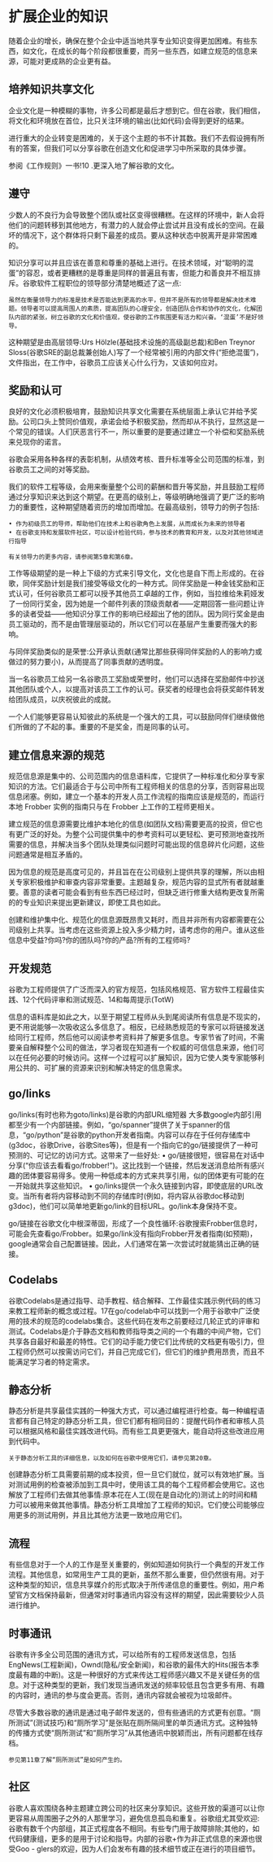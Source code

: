 # 扩展企业的知识

随着企业的增长，确保在整个企业中适当地共享专业知识变得更加困难。有些东西，如文化，在成长的每个阶段都很重要，而另一些东西，如建立规范的信息来源，可能对更成熟的企业更有益。


## 培养知识共享文化

企业文化是一种模糊的事物，许多公司都是最后才想到它。但在谷歌，我们相信，将文化和环境放在首位，比只关注环境的输出(比如代码)会得到更好的结果。

进行重大的企业转变是困难的，关于这个主题的书不计其数。我们不去假设拥有所有的答案，但我们可以分享谷歌在创造文化和促进学习中所采取的具体步骤。

参阅《工作规则》一书!10 .更深入地了解谷歌的文化。


## 遵守

少数人的不良行为会导致整个团队或社区变得很糟糕。在这样的环境中，新人会将他们的问题转移到其他地方，有潜力的人就会停止尝试并且没有成长的空间。在最坏的情况下，这个群体将只剩下最差的成员。要从这种状态中脱离开是非常困难的。

知识分享可以并且应该在善意和尊重的基础上进行。在技术领域，对“聪明的混蛋”的容忍，或者更糟糕的是尊重是同样的普遍且有害，但能力和善良并不相互排斥。谷歌软件工程职位的领导部分清楚地概述了这一点:

    虽然在衡量领导力的标准是技术是否能达到更高的水平，但并不是所有的领导都是解决技术难题。领导者可以提高周围人的素质，提高团队的心理安全，创造团队合作和协作的文化，化解团队内部的紧张，树立谷歌的文化和价值观，使谷歌的工作氛围更有活力和兴奋。‘混蛋’不是好领导。

这种期望是由高层领导:Urs Hölzle(基础技术设施的高级副总裁)和Ben Treynor Sloss(谷歌SRE的副总裁兼创始人)写了一个经常被引用的内部文件(“拒绝混蛋”)，文件指出，在工作中，谷歌员工应该关心什么行为，又该如何应对。

## 奖励和认可

良好的文化必须积极培育，鼓励知识共享文化需要在系统层面上承认它并给予奖励。公司口头上赞同价值观，承诺会给予积极奖励，然而却从不执行，显然这是一个常见的错误。人们厌恶言行不一，所以重要的是要通过建立一个补偿和奖励系统来兑现你的诺言。

谷歌会采用各种各样的表彰机制，从绩效考核、晋升标准等全公司范围的标准，到谷歌员工之间的对等奖励。

我们的软件工程等级，会用来衡量整个公司的薪酬和晋升等奖励，并且鼓励工程师通过分享知识来达到这个期望。在更高的级别上，等级明确地强调了更广泛的影响力的重要性，这种期望随着资历的增加而增加。在最高级别，领导力的例子包括:

    • 作为初级员工的导师，帮助他们在技术上和谷歌角色上发展，从而成长为未来的领导者
    • 在谷歌支持和发展软件社区，可以设计检验代码，参与技术的教育和开发，以及对其他领域进行指导
    
    有关领导力的更多内容，请参阅第5章和第6章。


工作等级期望的是一种上下级的方式来引导文化，文化也是自下而上形成的。在谷歌，同伴奖励计划是我们接受等级文化的一种方式。同伴奖励是一种金钱奖励和正式认可，任何谷歌员工都可以授予其他员工卓越的工作，例如，当拉维给朱莉娅发了一份同行奖金，因为她是一个邮件列表的顶级贡献者——定期回答一些问题让许多的读者受益——他知识分享工作的影响已经超出了他的团队。因为同行奖金是由员工驱动的，而不是由管理层驱动的，所以它们可以在基层产生重要而强大的影响。

与同伴奖励类似的是荣誉:公开承认贡献(通常比那些获得同伴奖励的人的影响力或做过的努力要小)，从而提高了同事贡献的透明度。

当一名谷歌员工给另一名谷歌员工奖励或荣誉时，他们可以选择在奖励邮件中抄送其他团队或个人，以提高对该员工工作的认可。获奖者的经理也会将获奖邮件转发给团队成员，以庆祝彼此的成就。

一个人们能够更容易认知彼此的系统是一个强大的工具，可以鼓励同伴们继续做他们所做的了不起的事。重要的不是奖金，而是同事的认可。


## 建立信息来源的规范

规范信息源是集中的、公司范围内的信息语料库，它提供了一种标准化和分享专家知识的方法。它们最适合于与公司中所有工程师相关的信息的分享，否则容易出现信息闭塞。例如，建立一个基本的开发人员工作流程的指南应该是规范的，而运行本地 Frobber 实例的指南只与在 Frobber 上工作的工程师更相关。

建立规范的信息源需要比维护本地化的信息(如团队文档)需要更高的投资，但它也有更广泛的好处。为整个公司提供集中的参考资料可以更轻松、更可预测地查找所需要的信息，并解决当多个团队处理类似问题时可能出现的信息碎片化问题，这些问题通常是相互矛盾的。

因为信息的规范是高度可见的，并且旨在在公司级别上提供共享的理解，所以由相关专家积极维护和审查内容非常重要。主题越复杂，规范内容的显式所有者就越重要。善意的读者可能会看到有些东西已经过时，但缺乏进行修重大结构更改复所需的的专业知识来提出更新建议，即使工具也如此。

创建和维护集中化、规范化的信息源既昂贵又耗时，而且并非所有内容都需要在公司级别上共享。当考虑在这些资源上投入多少精力时，请考虑你的用户。谁从这些信息中受益?你吗?你的团队吗?你的产品?所有的工程师吗?


## 开发规范

谷歌为工程师提供了广泛而深入的官方规范，包括风格规范、官方软件工程最佳实践、12个代码评审和测试规范、14和每周提示(TotW)

信息的语料库是如此之大，以至于期望工程师从头到尾阅读所有信息是不现实的，更不用说能够一次吸收这么多信息了。相反，已经熟悉规范的专家可以将链接发送给同行工程师，然后他可以阅读参考资料并了解更多信息。专家节省了时间，不需要亲自解释整个公司的做法，学习者现在知道有一个权威的可信信息来源，他们可以在任何必要的时候访问。这样一个过程可以扩展知识，因为它使人类专家能够利用公共的、可扩展的资源来识别和解决特定的信息需求。

## go/links

go/links(有时也称为goto/links)是谷歌的内部URL缩短器
大多数google内部引用都至少有一个内部链接。例如，“go/spanner”提供了关于spanner的信息，“go/python”是谷歌的python开发者指南。内容可以存在于任何存储库中(g3doc，谷歌Drive，谷歌Sites等)，但是有一个指向它的go/链接提供了一种可预测的、可记忆的访问方式。这带来了一些好处:
    • go/链接很短，很容易在对话中分享(“你应该去看看go/frobber!”)。这比找到一个链接，然后发送消息给所有感兴趣的团体要容易得多。使用一种低成本的方式来共享引用，似的团体更有可能的在一开始就共享这些知识。
    • go/links提供一个永久链接到内容，即使底层的URL改变。当所有者将内容移动到不同的存储库时(例如，将内容从谷歌doc移动到g3doc)，他们可以简单地更新go/link的目标URL。go/link本身保持不变。

go/链接在谷歌文化中根深蒂固，形成了一个良性循环:谷歌搜索Frobber信息时，可能会先查看go/Frobber。如果go/link没有指向Frobber开发者指南(如预期)，google通常会自己配置链接。因此，人们通常在第一次尝试时就能猜出正确的链接。

## Codelabs

谷歌Codelabs是通过指导、动手教程、结合解释、工作最佳实践示例代码的练习来教工程师新的概念或过程。17在go/codelab中可以找到一个用于谷歌中广泛使用的技术的规范的codelabs集合。这些代码在发布之前要经过几轮正式的评审和测试。Codelabs是介于静态文档和教师指导类之间的一个有趣的中间产物，它们共享各自最好和最差的特性。它们的动手能力使它们比传统的文档更有吸引力，但工程师仍然可以按需访问它们，并自己完成它们，但它们的维护费用昂贵，而且不能满足学习者的特定需求。

## 静态分析

静态分析是共享最佳实践的一种强大方式，可以通过编程进行检查。每一种编程语言都有自己特定的静态分析工具，但它们都有相同目的：提醒代码作者和审核人员可以根据风格和最佳实践改进代码。而有些工具更更强大，能自动将这些改进应用到代码中。

    关于静态分析工具的详细信息，以及如何在谷歌中使用它们，请参见第20章。

创建静态分析工具需要前期的成本投资，但一旦它们就位，就可以有效地扩展。当对测试用例的检查被添加到工具中时，使用该工具的每个工程师都会使用它。这也解放了工程师们去做其他事情:原本花在人工(现在是自动化的)测试上的时间和精力可以被用来做其他事情。静态分析工具增加了工程师的知识。它们使公司能够应用更多的测试用例，并且比其他方法更一致地应用它们。

## 流程

有些信息对于一个人的工作是至关重要的，例如知道如何执行一个典型的开发工作流程。其他信息，如常用生产工具的更新，虽然不那么重要，但仍然很有用。对于这种类型的知识，信息共享媒介的形式取决于所传递信息的重要性。例如，用户希望官方文档保持最新，但通常对时事通讯内容没有这样的期望，因此需要较少人员进行维护。

## 时事通讯

谷歌有许多全公司范围的通讯方式，可以给所有的工程师发送信息，包括EngNews(工程新闻)，Ownd(隐私/安全新闻)，和谷歌的最伟大的Hits(报告本季度最有趣的中断)。这是一种很好的方式来传达工程师感兴趣又不是关键任务的信息。对于这种类型的更新，我们发现当通讯发送的频率较低且包含更多有用、有趣的内容时，通讯的参与度会更高。否则，通讯内容就会被视为垃圾邮件。

尽管大多数谷歌的通讯是通过电子邮件发送的，但有些通讯的方式更有创意。“厕所测试”(测试技巧)和“厕所学习”是张贴在厕所隔间里的单页通讯方式。这种独特的传播方式使“厕所测试”和“厕所学习”从其他通讯中脱颖而出，所有问题都在线存档。

    参见第11章了解“厕所测试”是如何产生的。


## 社区

谷歌人喜欢围绕各种主题建立跨公司的社区来分享知识。这些开放的渠道可以让你更容易从周围圈子之外的人那里学习，避免信息孤岛和重复。谷歌组尤其受欢迎:谷歌有数千个内部组，其正式程度各不相同。有些专门用于故障排除;其他的，如代码健康组，更多的是用于讨论和指导。内部的谷歌+作为非正式信息的来源也很受Goo - glers的欢迎，因为人们会发布有趣的技术细节或正在进行的项目细节。